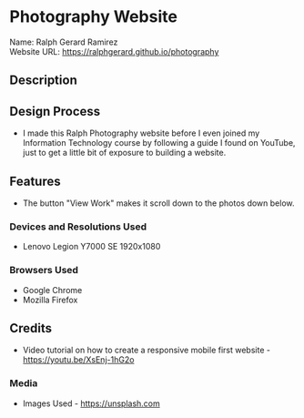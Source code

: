 <h1> Photography Website</h1>

Name: Ralph Gerard Ramirez<br>
Website URL: https://ralphgerard.github.io/photography

<h2>Description</h2>


<h2>Design Process</h2>

* I made this Ralph Photography website before I even joined my Information Technology course by following a guide I found on YouTube, just to get a little bit of exposure to building a website.

<h2>Features</h2>

* The button "View Work" makes it scroll down to the photos down below.

<h3>Devices and Resolutions Used</h3>

* Lenovo Legion Y7000 SE 1920x1080

<h3>Browsers Used</h3>

* Google Chrome
* Mozilla Firefox

<h2>Credits</h2>

* Video tutorial on how to create a responsive mobile first website - https://youtu.be/XsEnj-1hG2o

<h3>Media</h3>

* Images Used - https://unsplash.com
